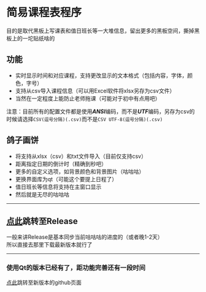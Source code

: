 # 简易课程表程序

目的是取代黑板上写课表和值日班长等一大堆信息，留出更多的黑板空间，撕掉黑板上的一坨贴纸啥的

## 功能

- 实时显示时间和对应课程，支持更改显示的文本格式（包括内容，字体，颜色，字号）
- 支持从csv导入课程信息（可以用Excel软件将xlsx另存为csv文件）
- 当然在一定程度上能防止老师拖课（可能对于初中有点用吧）

注意：目前所有的配置文件都是使用***ANSI***编码，而不是***UTF***编码，另存为csv的时候请选择`CSV(逗号分隔)(.csv)`而不是`CSV UTF-8(逗号分隔)(.csv)`

## 鸽子画饼

- 将支持从xlsx（csv）和txt文件导入（目前仅支持csv）
- 距离指定日期的倒计时（精确到秒吧）
- 更多的自定义选项，如背景颜色和背景图片（咕咕咕）
- 更换界面库为qt（可能这个要提上日程了）
- 值日班长等信息将支持在主窗口显示
- 然后就是无尽的咕咕咕

-----

## [点此](https://github.com/SHM-white/TimeTable/releases)跳转至Release

一般来讲Release是基本同步当前咕咕咕的进度的（或者晚1-2天）<br>
所以直接去那里下载最新版本就行了

--------

### 使用Qt的版本已经有了，距功能完善还有一段时间

[点此](https://github.com/SHM-white/TimeTable-Qt)跳转至新版本的github页面
